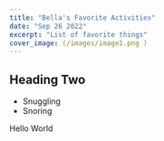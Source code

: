 ```yaml
---
title: "Bella's Favorite Activities"
date: "Sep 26 2022"
excerpt: "List of favorite things"
cover_image: (/images/image1.png )
---
```


## Heading Two

- Snuggling
- Snoring

Hello World
